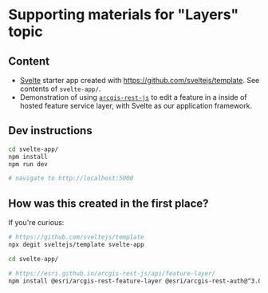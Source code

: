 # Supporting materials for "Layers" topic

## Content

- [Svelte](https://svelte.dev/) starter app created with <https://github.com/sveltejs/template>. See contents of `svelte-app/`.
- Demonstration of using [`arcgis-rest-js`](https://github.com/esri/arcgis-rest-js) to edit a feature in a inside of hosted feature service layer, with Svelte as our application framework.

## Dev instructions

```bash
cd svelte-app/
npm install
npm run dev

# navigate to http://localhost:5000
```

## How was this created in the first place?

If you're curious:

```bash
# https://github.com/sveltejs/template
npx degit sveltejs/template svelte-app

cd svelte-app/

# https://esri.github.io/arcgis-rest-js/api/feature-layer/
npm install @esri/arcgis-rest-feature-layer @esri/arcgis-rest-auth@^3.0.0  @esri/arcgis-rest-request@^3.0.0 
```
